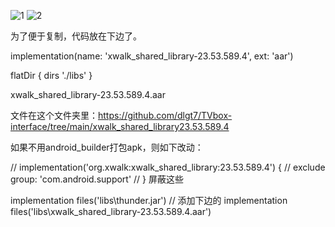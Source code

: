 ![1](https://user-images.githubusercontent.com/102397160/189475217-3d99c6e5-4162-4a70-a7f8-0a37ca124e3e.png)
![2](https://user-images.githubusercontent.com/102397160/189475219-29c39d5f-0ff4-45dd-936e-12bf8cad7681.png)


为了便于复制，代码放在下边了。

implementation(name: 'xwalk_shared_library-23.53.589.4', ext: 'aar')

flatDir { dirs './libs' }

xwalk_shared_library-23.53.589.4.aar 

文件在这个文件夹里：https://github.com/dlgt7/TVbox-interface/tree/main/xwalk_shared_library23.53.589.4


如果不用android_builder打包apk，则如下改动：

//    implementation('org.xwalk:xwalk_shared_library:23.53.589.4') {
//        exclude group: 'com.android.support'
//    } 屏蔽这些

implementation files('libs\\thunder.jar')
// 添加下边的
implementation files('libs\\xwalk_shared_library-23.53.589.4.aar')

